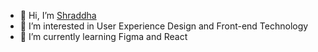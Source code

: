 - 👋 Hi, I’m <a href="https://www.linkedin.com/in/shraddha-garat-7a3b5b228/">Shraddha</a>
- 👀 I’m interested in User Experience Design and Front-end Technology
- 🌱 I’m currently learning Figma and React

<!---
shraddhagarat/shraddhagarat is a ✨ special ✨ repository because its `README.md` (this file) appears on your GitHub profile.
You can click the Preview link to take a look at your changes.
--->
